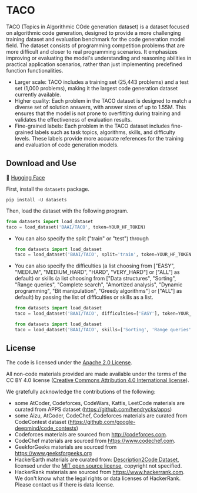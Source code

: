 # TACO

TACO (Topics in Algorithmic COde generation dataset) is a dataset focused on algorithmic code generation, designed to provide a more challenging training dataset and evaluation benchmark for the code generation model field. The dataset consists of programming competition problems that are more difficult and closer to real programming scenarios. It emphasizes improving or evaluating the model's understanding and reasoning abilities in practical application scenarios, rather than just implementing predefined function functionalities.

- Larger scale: TACO includes a training set (25,443 problems) and a test set (1,000 problems), making it the largest code generation dataset currently available.
- Higher quality: Each problem in the TACO dataset is designed to match a diverse set of solution answers, with answer sizes of up to 1.55M. This ensures that the model is not prone to overfitting during training and validates the effectiveness of evaluation results.
- Fine-grained labels: Each problem in the TACO dataset includes fine-grained labels such as task topics, algorithms, skills, and difficulty levels. These labels provide more accurate references for the training and evaluation of code generation models.

## Download and Use
🤗 <a href="https://huggingface.co/datasets/BAAI/TACO">Hugging Face</a>

First, install the `datasets` package.
```
pip install -U datasets
```
Then, load the dataset with the following program. 
```Python
from datasets import load_dataset
taco = load_dataset('BAAI/TACO', token=YOUR_HF_TOKEN)
```
- You can also specify the split ("train" or "test") through
    ```Python
    from datasets import load_dataset
    taco = load_dataset('BAAI/TACO', split='train', token=YOUR_HF_TOKEN)
    ```
- You can also specify the difficulties (a list choosing from ["EASY", "MEDIUM", "MEDIUM_HARD", "HARD", "VERY_HARD"] or ["ALL"] as default) or skills (a list choosing from ["Data structures", "Sorting", "Range queries", "Complete search", "Amortized analysis", "Dynamic programming", "Bit manipulation", "Greedy algorithms"] or ["ALL"] as default) by passing the list of difficulties or skills as a list.
    ```Python
    from datasets import load_dataset
    taco = load_dataset('BAAI/TACO', difficulties=['EASY'], token=YOUR_HF_TOKEN)
    ```
    ```Python
    from datasets import load_dataset
    taco = load_dataset('BAAI/TACO', skills=['Sorting', 'Range queries'], token=YOUR_HF_TOKEN)
    ```

## License

The code is licensed under the
[Apache 2.0 License](https://www.apache.org/licenses/LICENSE-2.0).

All non-code materials provided are made available under the terms of the CC BY 4.0 license ([Creative Commons Attribution 4.0 International license](https://creativecommons.org/licenses/by/4.0/legalcode)).

We gratefully acknowledge the contributions of the following:
*   some AtCoder, Codeforces, CodeWars, Kattis, LeetCode materials are curated from APPS dataset (https://github.com/hendrycks/apps)
*   some Aizu, AtCoder, CodeChef, Codeforces materials are curated from CodeContest dataset (https://github.com/google-deepmind/code_contests)
*   Codeforces materials are sourced from http://codeforces.com.
*   CodeChef materials are sourced from https://www.codechef.com.
*   GeekforGeeks materials are sourced from https://www.geeksforgeeks.org
*   HackerEarth materials are curated from:
    [Description2Code Dataset](https://github.com/ethancaballero/description2code),
    licensed under the
    [MIT open source license](https://opensource.org/licenses/MIT), copyright
    not specified.
*   HackerRank materials are sourced from https://www.hackerrank.com. We don't know what the legal rights or data licenses of HackerRank. Please contact us if there is data license.
